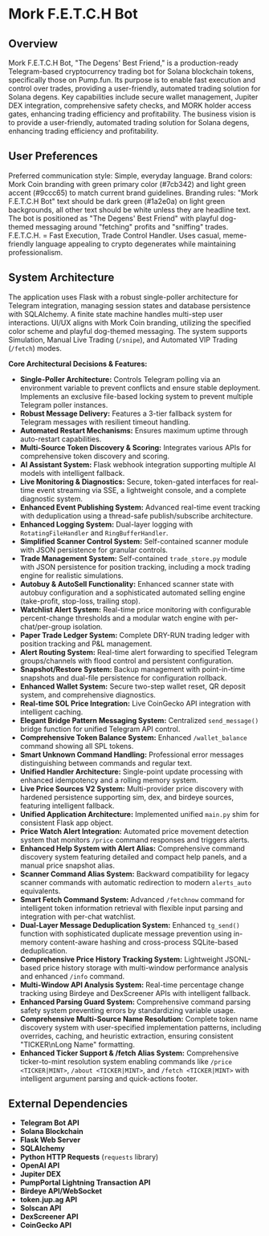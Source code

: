 # Mork F.E.T.C.H Bot

## Overview
Mork F.E.T.C.H Bot, "The Degens' Best Friend," is a production-ready Telegram-based cryptocurrency trading bot for Solana blockchain tokens, specifically those on Pump.fun. Its purpose is to enable fast execution and control over trades, providing a user-friendly, automated trading solution for Solana degens. Key capabilities include secure wallet management, Jupiter DEX integration, comprehensive safety checks, and MORK holder access gates, enhancing trading efficiency and profitability. The business vision is to provide a user-friendly, automated trading solution for Solana degens, enhancing trading efficiency and profitability.

## User Preferences
Preferred communication style: Simple, everyday language.
Brand colors: Mork Coin branding with green primary color (#7cb342) and light green accent (#9ccc65) to match current brand guidelines.
Branding rules: "Mork F.E.T.C.H Bot" text should be dark green (#1a2e0a) on light green backgrounds, all other text should be white unless they are headline text. The bot is positioned as "The Degens' Best Friend" with playful dog-themed messaging around "fetching" profits and "sniffing" trades. F.E.T.C.H. = Fast Execution, Trade Control Handler. Uses casual, meme-friendly language appealing to crypto degenerates while maintaining professionalism.

## System Architecture
The application uses Flask with a robust single-poller architecture for Telegram integration, managing session states and database persistence with SQLAlchemy. A finite state machine handles multi-step user interactions. UI/UX aligns with Mork Coin branding, utilizing the specified color scheme and playful dog-themed messaging. The system supports Simulation, Manual Live Trading (`/snipe`), and Automated VIP Trading (`/fetch`) modes.

**Core Architectural Decisions & Features:**
- **Single-Poller Architecture:** Controls Telegram polling via an environment variable to prevent conflicts and ensure stable deployment. Implements an exclusive file-based locking system to prevent multiple Telegram poller instances.
- **Robust Message Delivery:** Features a 3-tier fallback system for Telegram messages with resilient timeout handling.
- **Automated Restart Mechanisms:** Ensures maximum uptime through auto-restart capabilities.
- **Multi-Source Token Discovery & Scoring:** Integrates various APIs for comprehensive token discovery and scoring.
- **AI Assistant System:** Flask webhook integration supporting multiple AI models with intelligent fallback.
- **Live Monitoring & Diagnostics:** Secure, token-gated interfaces for real-time event streaming via SSE, a lightweight console, and a complete diagnostic system.
- **Enhanced Event Publishing System:** Advanced real-time event tracking with deduplication using a thread-safe publish/subscribe architecture.
- **Enhanced Logging System:** Dual-layer logging with `RotatingFileHandler` and `RingBufferHandler`.
- **Simplified Scanner Control System:** Self-contained scanner module with JSON persistence for granular controls.
- **Trade Management System:** Self-contained `trade_store.py` module with JSON persistence for position tracking, including a mock trading engine for realistic simulations.
- **Autobuy & AutoSell Functionality:** Enhanced scanner state with autobuy configuration and a sophisticated automated selling engine (take-profit, stop-loss, trailing stop).
- **Watchlist Alert System:** Real-time price monitoring with configurable percent-change thresholds and a modular watch engine with per-chat/per-group isolation.
- **Paper Trade Ledger System:** Complete DRY-RUN trading ledger with position tracking and P&L management.
- **Alert Routing System:** Real-time alert forwarding to specified Telegram groups/channels with flood control and persistent configuration.
- **Snapshot/Restore System:** Backup management with point-in-time snapshots and dual-file persistence for configuration rollback.
- **Enhanced Wallet System:** Secure two-step wallet reset, QR deposit system, and comprehensive diagnostics.
- **Real-time SOL Price Integration:** Live CoinGecko API integration with intelligent caching.
- **Elegant Bridge Pattern Messaging System:** Centralized `send_message()` bridge function for unified Telegram API control.
- **Comprehensive Token Balance System:** Enhanced `/wallet_balance` command showing all SPL tokens.
- **Smart Unknown Command Handling:** Professional error messages distinguishing between commands and regular text.
- **Unified Handler Architecture:** Single-point update processing with enhanced idempotency and a rolling memory system.
- **Live Price Sources V2 System:** Multi-provider price discovery with hardened persistence supporting sim, dex, and birdeye sources, featuring intelligent fallback.
- **Unified Application Architecture:** Implemented unified `main.py` shim for consistent Flask app object.
- **Price Watch Alert Integration:** Automated price movement detection system that monitors `/price` command responses and triggers alerts.
- **Enhanced Help System with Alert Alias:** Comprehensive command discovery system featuring detailed and compact help panels, and a manual price snapshot alias.
- **Scanner Command Alias System:** Backward compatibility for legacy scanner commands with automatic redirection to modern `alerts_auto` equivalents.
- **Smart Fetch Command System:** Advanced `/fetchnow` command for intelligent token information retrieval with flexible input parsing and integration with per-chat watchlist.
- **Dual-Layer Message Deduplication System:** Enhanced `tg_send()` function with sophisticated duplicate message prevention using in-memory content-aware hashing and cross-process SQLite-based deduplication.
- **Comprehensive Price History Tracking System:** Lightweight JSONL-based price history storage with multi-window performance analysis and enhanced `/info` command.
- **Multi-Window API Analysis System:** Real-time percentage change tracking using Birdeye and DexScreener APIs with intelligent fallback.
- **Enhanced Parsing Guard System:** Comprehensive command parsing safety system preventing errors by standardizing variable usage.
- **Comprehensive Multi-Source Name Resolution:** Complete token name discovery system with user-specified implementation patterns, including overrides, caching, and heuristic extraction, ensuring consistent "TICKER\nLong Name" formatting.
- **Enhanced Ticker Support & /fetch Alias System:** Comprehensive ticker-to-mint resolution system enabling commands like `/price <TICKER|MINT>`, `/about <TICKER|MINT>`, and `/fetch <TICKER|MINT>` with intelligent argument parsing and quick-actions footer.

## External Dependencies
- **Telegram Bot API**
- **Solana Blockchain**
- **Flask Web Server**
- **SQLAlchemy**
- **Python HTTP Requests** (`requests` library)
- **OpenAI API**
- **Jupiter DEX**
- **PumpPortal Lightning Transaction API**
- **Birdeye API/WebSocket**
- **token.jup.ag API**
- **Solscan API**
- **DexScreener API**
- **CoinGecko API**